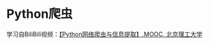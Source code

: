 # Python爬虫

学习自BiliBili视频：[【Python网络爬虫与信息提取】.MOOC. 北京理工大学](https://www.bilibili.com/video/BV1kx411S7Fh?from=search&seid=17118459800083167811)

